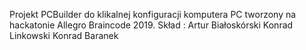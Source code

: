 Projekt PCBuilder do klikalnej konfiguracji komputera PC tworzony na hackatonie Allegro Braincode 2019.
Skład :
Artur Białoskórski
Konrad Linkowski
Konrad Baranek 
